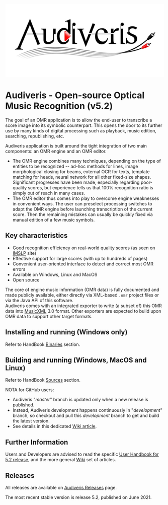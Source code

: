 ![](https://github.com/Audiveris/docs/blob/master/images/SplashLogo.png)

# Audiveris - Open-source Optical Music Recognition (v5.2)

The goal of an OMR application is to allow the end-user to transcribe a score image into
its symbolic counterpart.
This opens the door to its further use by many kinds of digital processing such as
playback, music edition, searching, republishing, etc.

Audiveris application is built around the tight integration of two main components:
an OMR engine and an OMR editor.
- The OMR engine combines many techniques, depending on the type of entities to be recognized
-- ad-hoc methods for lines, image morphological closing for beams, external OCR for texts,
template matching for heads, neural network for all other fixed-size shapes.   
Significant progresses have been made, especially regarding poor-quality scores,
but experience tells us that 100% recognition ratio is simply out of reach in many cases.
- The OMR editor thus comes into play to overcome engine weaknesses in convenient ways.
The user can preselect processing switches to adapt the OMR engine before launching transcription
of the current score.
Then the remaining mistakes can usually be quickly fixed via manual edition of a few music symbols.

## Key characteristics
* Good recognition efficiency on real-world quality scores (as seen on [IMSLP][imslp] site)
* Effective support for large scores (with up to hundreds of pages)
* Convenient user-oriented interface to detect and correct most OMR errors
* Available on Windows, Linux and MacOS
* Open source

The core of engine music information (OMR data) is fully documented and made publicly available,
either directly via XML-based `.omr` project files or via the Java API of this software.   
Audiveris comes with an integrated exporter to write (a subset of) this OMR data into
[MusicXML][musicxml] 3.0 format.
Other exporters are expected to build upon OMR data to support other target formats.

## Installing and running (Windows only)

Refer to HandBook [Binaries][binaries] section.

## Building and running (Windows, MacOS and Linux)

Refer to HandBook [Sources][sources] section.

NOTA for GitHub users:
- Audiveris "*master*" branch is updated only when a new release is published.
- Instead, Audiveris development happens continuously in "*development*" branch, so checkout and pull
this *development* branch to get and build the latest version.
- See details in this dedicated [Wiki article][workflow].

## Further Information

Users and Developers are advised to read the specific [User Handbook for 5.2 release][handbook],
and the more general [Wiki][audiveris-wiki] set of articles.

## Releases

All releases are available on [Audiveris Releases][releases] page.

The most recent stable version is release 5.2, published on June 2021.

[audiveris-wiki]: https://github.com/Audiveris/audiveris/wiki
[workflow]:       https://github.com/Audiveris/audiveris/wiki/Git-Workflow
[audiveris-eg]:   htps://github.com/Audiveris/audiveris-eg
[musicxml]:       http://www.musicxml.com/
[imslp]:          https://imslp.org/
[handbook]:       https://audiveris.github.io/audiveris/_pages/index-5.2/
[binaries]:       https://audiveris.github.io/audiveris/_pages/install/binaries/
[sources]:        https://audiveris.github.io/audiveris/_pages/install/sources/
[releases]:       https://github.com/Audiveris/audiveris/releases
